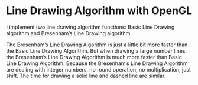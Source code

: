 Line Drawing Algorithm with OpenGL
========================================

I implement two line drawing algorithm functions: Basic Line Drawing algorithm and Bresenham’s Line Drawing algorithm.

The Bresenham’s Line Drawing Algorithm is just a little bit more faster than the Basic Line Drawing Algorithm. But when drawing a large number lines, the Bresenham’s Line Drawing Algorithm is much more faster than Basic Line Drawing Algorithm. Because the Bresenham’s Line Drawing Algorithm are dealing with integer numbers, no round operation, no multiplication, just shift. The time for drawing a solid line and dashed line are similar.
